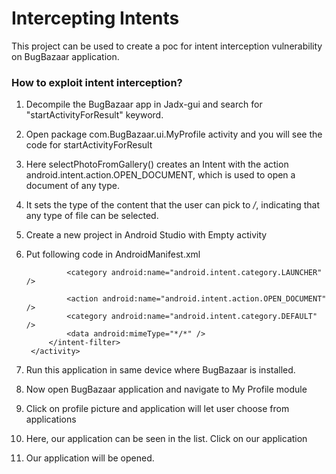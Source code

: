 # Intercepting Intents
This project can be used to create a poc for intent interception vulnerability on BugBazaar application.

### How to exploit intent interception?
1. Decompile the BugBazaar app in Jadx-gui and search for "startActivityForResult" keyword.
2. Open package com.BugBazaar.ui.MyProfile activity and you will see the code for   startActivityForResult
3. Here selectPhotoFromGallery() creates an Intent with the action android.intent.action.OPEN_DOCUMENT, which is used to open a document of any type.
4. It sets the type of the content that the user can pick to */*, indicating that any type of file can be selected.
5. Create a new project in Android Studio with Empty activity


6. Put following code in AndroidManifest.xml 
  <activity
            android:name=".MainActivity"
            android:exported="true" >
            <intent-filter>
                <action android:name="android.intent.action.MAIN" />

                <category android:name="android.intent.category.LAUNCHER" />

                <action android:name="android.intent.action.OPEN_DOCUMENT" />
                <category android:name="android.intent.category.DEFAULT" />
                <data android:mimeType="*/*" />
            </intent-filter>
        </activity>

7. Run this application in same device where BugBazaar is installed.

8. Now open BugBazaar application and navigate to My Profile module
9. Click on profile picture and application will let user choose from applications
10. Here, our application can be seen in the list. Click on our application
11. Our application will be opened.
